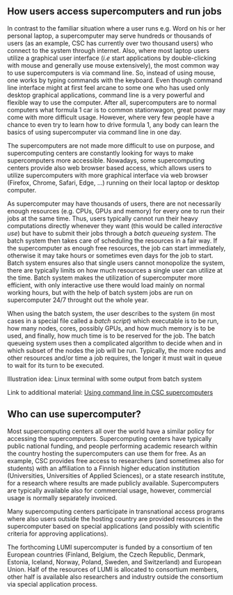 ## How users access supercomputers and run jobs

In contrast to the familiar situation where a user runs e.g. Word on
his or her personal laptop, a supercomputer may serve hundreds or
thousands of users (as an example, CSC has currently over two thousand
users) who connect to the system through internet. Also, 
where most laptop users utilize a graphical user interface (*i.e*
start applications by double-clicking with mouse and generally use
mouse extensively), the most common way to use supercomputers is via
command line. So, instead of using mouse, one works by typing commands
with the keyboard. Even though command line interface might at first
feel arcane to some one who has used only desktop graphical
applications, command line is a very powerful and flexible way to use
the computer. After all, supercomputers are to normal computers what
formula 1 car is to common stationwagon, great power may come with
more difficult usage. However, where very few people have a chance to
even try to learn how to drive formula 1, any body can learn the
basics of using supercomputer via command line in one day.

The supercomputers are not made more difficult to use on purpose, and
supercomputing centers are constantly looking for ways to make
supercomputers more accessible. Nowadays, some supercomputing centers
provide also web browser based access, which allows users to utilize
supercomputers with more graphical interface via web browser (Firefox,
Chrome, Safari, Edge, ...) running on their local laptop or desktop computer.

As supercomputer may have thousands of users, there are not
necessarily enough resources (e.g. CPUs, GPUs and memory) for every one to run
their jobs at the same time. Thus, users typically cannot run their
heavy computations directly whenever they want (this would be called
*interactive use*) but have to submit their jobs through a *batch
queueing system*. The batch system then takes care of scheduling the
resources in a fair way. If the supercomputer as enough free
resources, the job can start immediately, otherwise it may take hours
or sometimes even days for the job to start. Batch system ensures also
that single users cannot monopolize the system, there are typically
limits on how much resources a single user can utilize at the
time. Batch system makes the utilization of supercomputer more
efficient, with only interactive use there would load mainly on normal
working hours, but with the help of batch system jobs are run on
supercomputer 24/7 throught out the whole year.

When using the batch system, the user describes to the system (in most
cases in a special file called a *batch script*) which executable is
to be run, how many nodes, cores, possibly GPUs, and how much memory
is to be used, and finally, how much time is to be reserved for the
job. The batch queueing system uses then a complicated algorithm to
decide when and in which subset of the nodes the job will be run. 
Typically, the more nodes and other resources and/or time a job
requires, the longer it must wait in queue to wait for its turn to be
executed. 

Illustration idea: Linux terminal with some output from batch system


Link to additional material: [Using command line in CSC supercomputers](https://docs.csc.fi/support/tutorials/env-guide/overview/)

## Who can use supercomputer?

Most supercomputing centers all over the world have a similar policy for
accessing the supercomputers. Supercomputing centers have typically
public national funding, and people performing academic research
within the country hosting the supercomputers can use them for
free. As an example, CSC provides free access to researchers (and
sometimes also for students) with an affiliation to a Finnish higher
education institution (Universities, Universities of Applied
Sciences), or a state research institute, for a research where results
are made publicly available. Supercomputers are typically available
also for commercial usage, however, commercial usage is normally
separately invoiced. 

Many supercomputing centers participate in transnational access
programs where also users outside the hosting country are provided
resources in the supercomputer based on special applications (and
possibly with scientific criteria for approving applications). 

The forthcoming LUMI supercomputer is funded by a consortium of ten
European countries (Finland, Belgium, the Czech Republic, Denmark,
Estonia, Iceland, Norway, Poland, Sweden, and Switzerland) and
European Union. Half of the resources of LUMI is allocated to
consortium members, other half is available also researchers and
industry outside the consortium via special application process.
